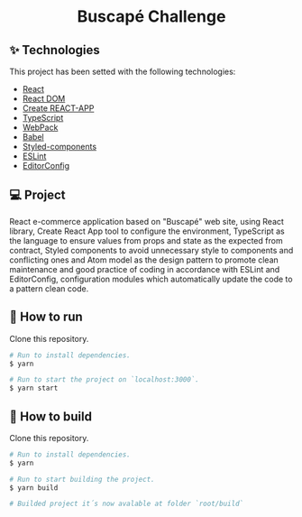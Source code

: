 <h1 align="center">Buscapé Challenge</h1>

## ✨ Technologies

This project has been setted with the following technologies:

- [React](https://reactjs.org/)
- [React DOM](https://pt-br.reactjs.org/docs/react-dom.html)
- [Create REACT-APP](https://github.com/facebook/create-react-app)
- [TypeScript](https://www.typescriptlang.org/)
- [WebPack](https://webpack.js.org/)
- [Babel](https://babeljs.io/)
- [Styled-components](https://www.styled-components.com/)
- [ESLint](https://eslint.org/)
- [EditorConfig](https://editorconfig.org/)

## 💻 Project

React e-commerce application based on "Buscapé" web site, using React library, Create React App tool to configure the environment, TypeScript as the language to ensure values from props and state as the expected from contract, Styled components to avoid unnecessary style to components and conflicting ones and Atom model as the design pattern to promote clean maintenance and good practice of coding in accordance with ESLint and EditorConfig, configuration modules which automatically update the code to a pattern clean code.

## 🚀 How to run

Clone this repository.
```bash
# Run to install dependencies.
$ yarn

# Run to start the project on `localhost:3000`.
$ yarn start
```

## 🚧 How to build

Clone this repository.
```bash
# Run to install dependencies.
$ yarn

# Run to start building the project.
$ yarn build

# Builded project it´s now avalable at folder `root/build`
```
